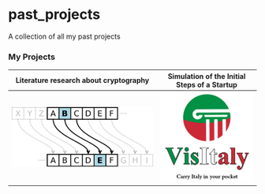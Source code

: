 # past_projects
A collection of all my past projects


### My Projects
|Literature research about cryptography | Simulation of the Initial Steps of a Startup |
|---|---|
<img src="./2018-06_Cryptography_literature_review/Cryptography - Caesar cipher.png" alt="" style="width: 100%; height: auto;" /> | <img src="./2017-08_Startup_simulation/Visitaly - Logo.png" alt="" style="width: 100%; height: auto;" /> |

